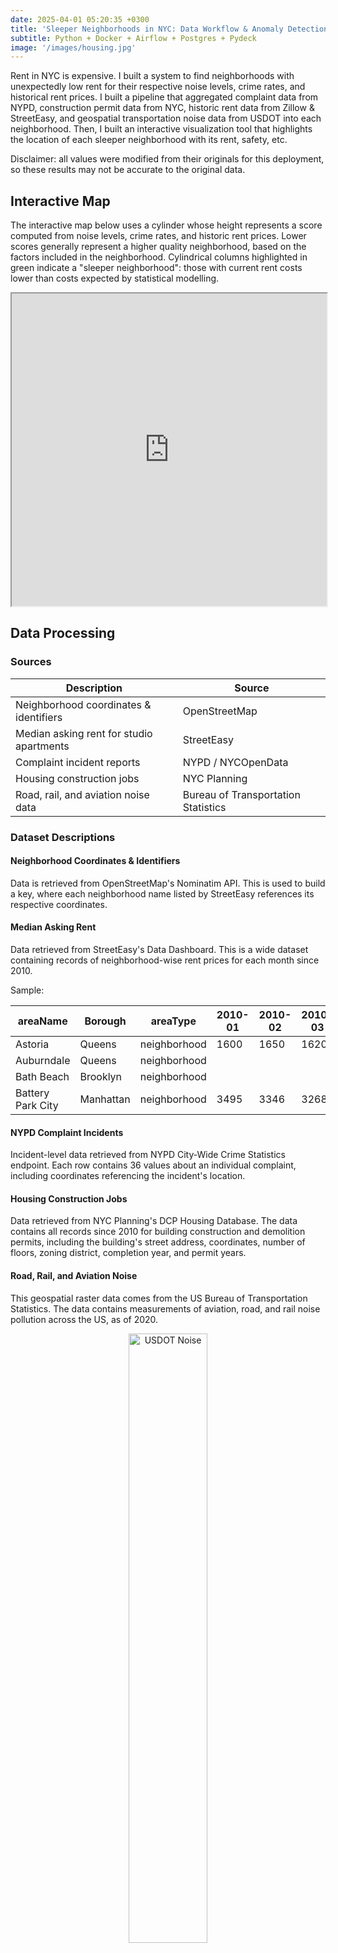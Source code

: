 ```yaml
---
date: 2025-04-01 05:20:35 +0300
title: 'Sleeper Neighborhoods in NYC: Data Workflow & Anomaly Detection'
subtitle: Python + Docker + Airflow + Postgres + Pydeck
image: '/images/housing.jpg'
---
```

Rent in NYC is expensive. I built a system to find neighborhoods with unexpectedly low rent for their respective noise levels, crime rates, and historical rent prices. I built a pipeline that aggregated complaint data from NYPD, construction permit data from NYC, historic rent data from Zillow & StreetEasy, and geospatial transportation noise data from USDOT into each neighborhood. Then, I built an interactive visualization tool that highlights the location of each sleeper neighborhood with its rent, safety, etc.

Disclaimer: all values were modified from their originals for this deployment, so these results may not be accurate to
the original data.

## Interactive Map
The interactive map below uses a cylinder whose height represents a score computed from noise levels, crime rates, and historic
rent prices. Lower scores generally represent a higher quality neighborhood, based on the factors included in the neighborhood. 
Cylindrical columns highlighted in green indicate a "sleeper neighborhood": those with current rent costs lower than costs expected
by statistical modelling. 

<iframe src="https://aspenflow.github.io/sleeper-neighborhoods/" width="100%" height="500px"></iframe>

## Data Processing
### Sources

| Description                              | Source                              |
|------------------------------------------|-------------------------------------|
| Neighborhood coordinates & identifiers   | OpenStreetMap                       | 
| Median asking rent for studio apartments | StreetEasy                          | 
| Complaint incident reports               | NYPD / NYCOpenData                  | 
| Housing construction jobs                | NYC Planning                        | 
| Road, rail, and aviation noise data      | Bureau of Transportation Statistics | 

### Dataset Descriptions
#### Neighborhood Coordinates & Identifiers
Data is retrieved from OpenStreetMap's Nominatim API. This is used to build a key, where each neighborhood name listed by 
StreetEasy references its respective coordinates.

#### Median Asking Rent
Data retrieved from StreetEasy's Data Dashboard. This is a wide dataset containing records of neighborhood-wise rent 
prices for each month since 2010. 

Sample:

| areaName           | Borough   | areaType     | 2010-01 | 2010-02 | 2010-03 | 2010-04 |
|--------------------|-----------|--------------|---------|---------|---------|---------|
| Astoria            | Queens    | neighborhood | 1600    | 1650    | 1620    | 1600    |
| Auburndale         | Queens    | neighborhood |         |         |         |         |
| Bath Beach         | Brooklyn  | neighborhood |         |         |         |         |
| Battery Park City  | Manhattan | neighborhood | 3495    | 3346    | 3268    | 3295    |

#### NYPD Complaint Incidents
Incident-level data retrieved from NYPD City-Wide Crime Statistics endpoint. Each row contains 36 values about an individual complaint,
including coordinates referencing the incident's location. 

#### Housing Construction Jobs
Data retrieved from NYC Planning's DCP Housing Database. The data contains all records since 2010 for building construction and demolition permits, 
including the building's street address, coordinates, number of floors, zoning district, completion year, and permit years.

#### Road, Rail, and Aviation Noise
This geospatial raster data comes from the US Bureau of Transportation Statistics. The data contains measurements of 
aviation, road, and rail noise pollution across the US, as of 2020. 

<div style="text-align: center;">
  <img src="/images/usdot-noise.png" alt="USDOT Noise" width="50%">
</div>

### Preprocessing & Transformation
Pre-processing and transformation was orchestrated in Airflow.

<div style="text-align: center;">
  <img src="/images/housing-pipeline.png" alt="Housing Pipeline" width="50%">
</div>

All aggregate data was assigned to its respective neighborhood based on coordinates. A record is attributed to the neighborhood whose
coordinates are the shortest distance from the record's. Since data transformations were being performed in Postgres, PostGIS
was necessary for computing the nearest neighbor for each coordinate pair. Additionally, spatial indices were added where
necessary for downstream aggregate computation.

To optimize memory usage, TIFF raster tiles were filtered to only the NY tile and cropped to boundaries including NYC. 
The raster needed to be repaired. In addition, it needed a spatial index assigned to noise level, so aggregate noise levels
for a given neighborhood could be computed downstream. 

Rent data was transposed to long format, and missing values were handled during aggregation. 

Neighborhood-wise aggregate data was computed as follows: 
* **Crime:** number of crimes per neighborhood 
* **Noise:** average noise per neighborhood
* **Recent rent:** median across the most recent $n$ available records for each neighborhood, where $n <= 15$. 
* **Overall rent:** median across all available records for each neighborhood
* **Floors:** median number of floors across all construction projects for each neighborhood

Following the completion of the output data format construction, standardization and scoring were performed. 
All residual tables from joins and aggregations were removed at the end of the pipeline.

### Standardization
After the final data structure was formed, additional standardized columns were added to enable more precise weighting and 
clearer analysis downstream. Standardization was computed using:

$$
\text{standard}(x) = \frac{x - \text{median}(x)}{x_{0.75}-x_{0.25}}
$$

where `x` is the numeric value, `x_0.75` and `x_0.25` are the 75th and 25th percentiles of `x`, respectively.

### Scoring
A score was defined to enable simpler neighborhood comparison. Score is defined as:

$$
\text{score} = w_1\cdot\text{crime} + w_2\cdot\text{noise}  + w_3\cdot\frac{(\text{rent}_\text{overall} - \text{rent}_\text{recent})}{\text{rent}_\text{overall}} + w_4\cdot\text{age} + w_5\cdot \text{floors}
$$

For this deployment, all weights were left as 1, but can be altered in the pipeline as needed. That is, 

$$
w_1=\dots=w_5=1
$$

Furthermore, scores were normalized between 0 and 1:

$$
\text{norm}(\text{score})=\frac{\text{score} - \text{min}(\text{score})}{\text{max}(\text{score})- \text{min}(\text{score})}
$$

### Distributions
Below shows kernel densities of each standardized variable. Visualizing the distribution of each standardized variable not only enables more intuitive score weighting, but also 
provides explanatory insight into the overall characteristics of neighborhoods in NYC. 

<div style="text-align: center;">
  <img src="/images/housing-dists.png" alt="KDEs" width="75%">
</div>

Differences in variables become apparent when looking at the distribution tails, widths, kurtosis, and skew. For example, it is 
clear on visual inspection that the height of building projects in NYC might vary more across neighborhoods than noise 
level and crime. In this case, it may be appropriate to assign more weight to floors, but this should only be done after 
testing quantitatively for differences between distributions.

## Anomaly Detection
To discover which neighborhoods are sleepers (unexpectedly low rent), a regression-based anomaly detection 
model was constructed and assessed for validity.

### Regression Model
#### Construction
A regression model was constructed to predict the recent median rent given the number of crimes, average noise levels, and average 
building age in a given neighborhood:

$$
\text{rent}_\text{pred} = \beta_0+\beta_1\cdot \text{crimes}+\beta_2\cdot\text{noise} + \beta_3\cdot\text{age}
$$

The model was fitted using `statsmodels.api`, and residuals were computed, producing the model with coefficients 

| Variable    | Coef      | Std Err   | t       | P>\|t\| |
|-------------|-----------|-----------|---------|---------|
| const       | 3811.4810 | 2343.985  | 1.626   | 0.108   |
| num_crimes  | -0.0083   | 0.027     | -0.311  | 0.757   |
| avg_noise   | -52.0183  | 41.119    | -1.265  | 0.209   |
| avg_age     | 184.3320  | 101.876   | 1.809   | 0.074   |

#### Assessment
To ensure the regression model met theoretical assumptions and consequent valid conclusions, it was assessed using a series of tests. 
Using a model residuals test, it was confirmed no non-linearity or heterscedasticity was present, either of which would
violate linear regression assumptions. 

<div style="text-align: center;">
  <img src="/images/housing-resid-fit-plot.png" alt="KDEs" width="75%">
</div>

Additionally, there were no collinearity issues found between predictors, as seen with variance inflation factors:

<div style="text-align: center;">
  <img src="/images/housing-pred-cormat.png" alt="KDEs" width="75%">
</div>

### Anomaly Classification
A rent price is considered an anomaly if the residual rent cost $\epsilon$ is less than a threshold $\lambda$ defined by 
1.25 standard deviations $\sigma$ below the residual mean $\bar{\epsilon}$:

$$
\lambda = \bar{\epsilon} - 1.25 \cdot \sigma_{\epsilon} \quad \epsilon \lt \lambda
$$

Then, each anomaly is highlighted in green on the plot. 

## Conclusion
It is already well known that rent prices are dependent on several factors, but those are proprietary. In a housing market
like New York City's, one of the most expensive cities to live in within the US, saving on rent without compromising 
quality of life is important. The goal of this project was solely for me to find neighborhoods that were "hidden gems".
With that goal in mind, I turned it into an opportunity to utilize and further develop my abilities in statistical 
analysis and data engineering, and this project did just that.